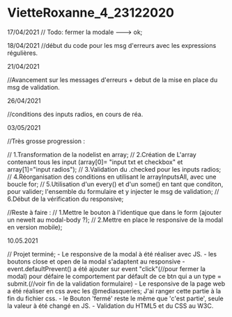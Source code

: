 # VietteRoxanne_4_23122020

17/04/2021
// Todo: fermer la modale ---> ok;

18/04/2021
//début du code pour les msg d'erreurs avec les expressions régulières.

21/04/2021

//Avancement sur les messages d'erreurs + debut de la mise en place du msg de validation. 

26/04/2021

//conditions des inputs radios, en cours de réa.

03/05/2021

//Très grosse progression :

// 1.Transformation de la nodelist en array;
// 2.Création de L'array contenant tous les input (array[0]= "input txt et checkbox" et array[1]="input radios");
// 3.Validation du .checked pour les inputs radios; 
// 4.Réorganisation des conditions en utilisant le arrayInputsAll, avec une boucle for;
// 5.Utilisation d'un every() et d'un some() en tant que conditon, pour valider;
     l'ensemble du formulaire et y injecter le msg de validation; 
// 6.Début de la vérification du responsive;

//Reste à faire :
// 1.Mettre le bouton à l'identique que dans le form (ajouter un newelt au modal-body ?);
// 2.Mettre en place le responsive de la modal en version mobile);

10.05.2021

// Projet terminé;
	- Le responsive de la modal à été réaliser avec JS. 
	- les boutons close et open de la modal s'adaptent au responsive
	- event.defaultPrevent() a été ajouter sur event "click"(//pour fermer la modal) pour défaire
	  le comportement par défault de ce btn qui a un type = submit.(//voir fin de la validation formulaire)
	- Le responsive de la page web a été réaliser en css avec les @mediasqueries;
	  J'ai ranger cette partie à la fin du fichier css. 
	- le Bouton 'fermé' reste le même que 'c'est partie', seule la valeur à été changé en JS.
	- Validation du HTML5 et du CSS au W3C. 